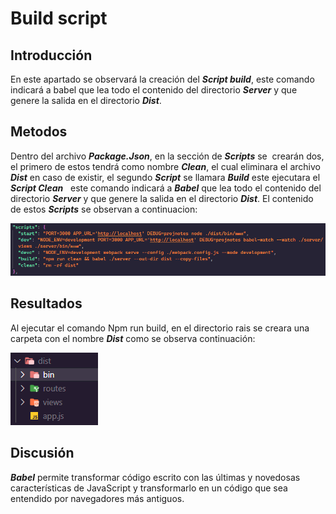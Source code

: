 # Build script

## Introducción
En este apartado se observará la creación del ***Script build***, este comando indicará a babel que lea todo el contenido del directorio ***Server*** y que genere la salida en el directorio ***Dist***.

## Metodos
Dentro del archivo ***Package.Json***, en la sección de ***Scripts*** se  crearán dos, el primero de estos tendrá como nombre ***Clean***, el cual eliminara el archivo ***Dist*** en caso de existir, el segundo ***Script*** se llamara ***Build*** este ejecutara el ***Script Clean***   este comando indicará a ***Babel*** que lea todo el contenido del directorio ***Server*** y que genere la salida en el directorio ***Dist***. El contenido de estos ***Scripts*** se observan a continuacion: 

![Figure 1](/public/img/BS.png)

## Resultados
Al ejecutar el comando Npm run build, en el directorio rais se creara una carpeta con el nombre ***Dist*** como se observa continuación:

![Figure 2](/public/img/BS1.png)

## Discusión
***Babel*** permite transformar código escrito con las últimas y novedosas características de JavaScript y transformarlo en un código que sea entendido por navegadores más antiguos.